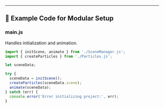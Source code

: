 
---

## 🧠 Example Code for Modular Setup

### **main.js**
Handles initialization and animation.

```js
import { initScene, animate } from './SceneManager.js';
import { createParticles } from './Particles.js';

let sceneData;

try {
  sceneData = initScene();
  createParticles(sceneData.scene);
  animate(sceneData);
} catch (err) {
  console.error('Error initializing project:', err);
}


